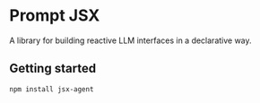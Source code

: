 # Prompt JSX

A library for building reactive LLM interfaces in a declarative way.

## Getting started

```shell
npm install jsx-agent
```
